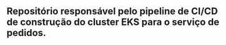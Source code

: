 ## Repositório responsável pelo pipeline de CI/CD de construção do cluster EKS para o serviço de pedidos.
